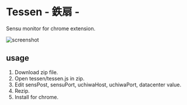 # Tessen - 鉄扇 - 

Sensu monitor for chrome extension.

![screenshot](https://raw.github.com/nobuhito/tessen/master/screenshot.png)

## usage

  1. Download zip file.
  2. Open tessen/tessen.js in zip.
  3. Edit sensPost, sensuPort, uchiwaHost, uchiwaPort, datacenter value.
  4. Rezip.
  5. Install for chrome.
